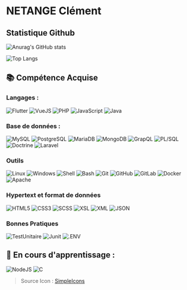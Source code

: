 # NETANGE Clément

## Statistique Github

![Anurag's GitHub stats](https://github-readme-stats.vercel.app/api?username=clem-png&show_icons=true&theme=tokyonight)

![Top Langs](https://github-readme-stats.vercel.app/api/top-langs/?username=EtiqueKevin&size_weight=0.5&count_weight=0.5&theme=tokyonight)

## 📚 Compétence Acquise

### Langages : 

![Flutter](https://img.shields.io/badge/Flutter-02569B?logo=flutter&logoColor=white)
![VueJS](https://img.shields.io/badge/VueJS-4FC08D?logo=vue.js&logoColor=white)
![PHP](https://img.shields.io/badge/PHP-777BB4?logo=php&logoColor=white)
![JavaScript](https://img.shields.io/badge/JavaScript-F7DF1E?logo=javascript&logoColor=black)
![Java](https://img.shields.io/badge/Java-007396?logo=java&logoColor=white)

### Base de données : 

![MySQL](https://img.shields.io/badge/MySQL-4479A1?logo=mysql&logoColor=white)
![PostgreSQL](https://img.shields.io/badge/PostgreSQL-4169E1?logo=postgresql&logoColor=white)
![MariaDB](https://img.shields.io/badge/MariaDB-003545?logo=mariadb&logoColor=white)
![MongoDB](https://img.shields.io/badge/MongoDB-47A248?logo=mongodb&logoColor=white)
![GrapQL](https://img.shields.io/badge/GraphQL-E10098?logo=graphql&logoColor=white)
![PL/SQL](https://img.shields.io/badge/PL/SQL-336791?logo=oracle&logoColor=white)
![Doctrine](https://img.shields.io/badge/Doctrine-FC6A31?logo=doctrine&logoColor=white)
![Laravel](https://img.shields.io/badge/Laravel-FF2D20?logo=laravel&logoColor=white)

### Outils

![Linux](https://img.shields.io/badge/Linux-FCC624?logo=linux&logoColor=black)
![Windows](https://img.shields.io/badge/Windows-0078D6?logo=windows&logoColor=white)
![Shell](https://img.shields.io/badge/Shell-4EAA25?logo=gnubash&logoColor=white)
![Bash](https://img.shields.io/badge/Bash-4EAA25?logo=gnubash&logoColor=black)
![Git](https://img.shields.io/badge/Git-F05032?logo=git&logoColor=white)
![GitHub](https://img.shields.io/badge/GitHub-181717?logo=github&logoColor=white)
![GitLab](https://img.shields.io/badge/GitLab-FC6D26?logo=gitlab&logoColor=white)
![Docker](https://img.shields.io/badge/Docker-2496ED?logo=docker&logoColor=white)
![Apache](https://img.shields.io/badge/Apache-D22128?logo=apache&logoColor=white)

### Hypertext et format de données

![HTML5](https://img.shields.io/badge/HTML-E34F26?logo=html5&logoColor=white)
![CSS3](https://img.shields.io/badge/CSS3-1572B6?logo=css3&logoColor=white)
![SCSS](https://img.shields.io/badge/SCSS-CC6699?logo=sass&logoColor=white)
![XSL](https://img.shields.io/badge/XSL-FF6600?logo=w3c&logoColor=white)
![XML](https://img.shields.io/badge/XML-005FAD?logo=xml&logoColor=white)
![JSON](https://img.shields.io/badge/JSON-000000?logo=json&logoColor=white)

### Bonnes Pratiques

![TestUnitaire](https://img.shields.io/badge/TestUnitaire-ECE53F?logo=TestUnitaire&logoColor=black)
![Junit](https://img.shields.io/badge/Junit-25A162?logo=junit5&logoColor=white)
![.ENV](https://img.shields.io/badge/.ENV-ECD53F?logo=dotenv&logoColor=black)

## 🌱 En cours d'apprentissage :

![NodeJS](https://img.shields.io/badge/NodeJS-339933?logo=node.js&logoColor=white)
![C](https://img.shields.io/badge/C-A8B9CC?logo=c&logoColor=white)

<!--
**clem-png/clem-png** is a ✨ _special_ ✨ repository because its `README.md` (this file) appears on your GitHub profile.

Here are some ideas to get you started:

- 🔭 I’m currently working on ...
- 🌱 I’m currently learning ...
- 👯 I’m looking to collaborate on ...
- 🤔 I’m looking for help with ...
- 💬 Ask me about ...
- 📫 How to reach me: ...
- 😄 Pronouns: ...
- ⚡ Fun fact: ...
-->

> Source Icon : [SimpleIcons](https://simpleicons.org)
